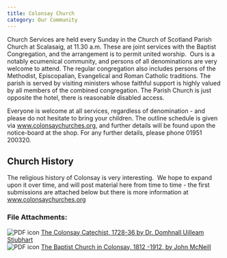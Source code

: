 ```yaml
---
title: Colonsay Church
category: Our Community
---
```


Church Services are held every Sunday in the Church of Scotland Parish Church at Scalasaig, at 11.30 a.m. These are joint services with the Baptist Congregation, and the arrangement is to permit united worship.  Ours is a notably ecumenical community, and persons of all denominations are very welcome to attend. The regular congregation also includes persons of the Methodist, Episcopalian, Evangelical and Roman Catholic traditions. The parish is served by visiting ministers whose faithful support is highly valued by all members of the combined congregation. The Parish Church is just opposite the hotel, there is reasonable disabled access.

Everyone is welcome at all services, regardless of denomination - and please do not hesitate to bring your children. The outline schedule is given via <a href="http://www.colonsaychurches.org">www.colonsaychurches.org</a>, and further details will be found upon the notice-board at the shop. For any further details, please phone 01951 200320.

## Church History

The religious history of Colonsay is very interesting.  We hope to expand upon it over time, and will post material here from time to time - the first submissions are attached below but there is more information at <a href="http://www.colonsaychurches.org">www.colonsaychurches.org</a>

<div class="field field-name-field-fileattachments field-type-file field-label-above clearfix">
      <div class="field-label"><h3>File Attachments:&nbsp;</h3></div>
    <div class="field-items">
          <div class="field-item even"><span class="file"><img class="file-icon" alt="PDF icon" title="application/pdf" src="{{ site.url }}{{ site.baseurl }}/images/application-pdf.png" /> <a href="{{ site.url }}{{ site.baseurl }}/downloads/THE%20COLONSAY%20CATECHIST.pdf" type="application/pdf; length=496267" title="THE COLONSAY CATECHIST.pdf">The Colonsay Catechist, 1728-36 by Dr. Domhnall Uilleam Stiubhart</a></span></div>
          <div class="field-item odd"><span class="file"><img class="file-icon" alt="PDF icon" title="application/pdf" src="{{ site.url }}{{ site.baseurl }}/images/application-pdf.png" /> <a href="{{ site.url }}{{ site.baseurl }}/downloads/The%20Baptist%20Church%20in%20Colonsay.PDF" type="application/pdf; length=270287" title="The Baptist Church in Colonsay.PDF">The Baptist Church in Colonsay, 1812 -1912, by John McNeill</a></span>